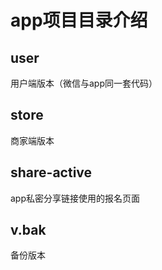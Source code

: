 # app项目目录介绍

## user
用户端版本（微信与app同一套代码）

## store
商家端版本

## share-active
app私密分享链接使用的报名页面

## v.bak
备份版本
